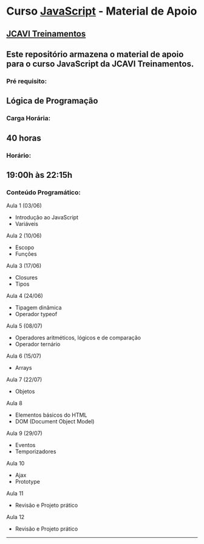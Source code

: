 # Curso [JavaScript](https://www.jcavitreinamentos.com.br/javascript) - Material de Apoio
## [JCAVI Treinamentos](https://www.jcavitreinamentos.com.br)

Este repositório armazena o material de apoio para o curso JavaScript da JCAVI Treinamentos.
---
### Pré requisito:
Lógica de Programação
---
### Carga Horária:
40 horas
---
### Horário:
19:00h às 22:15h
---
### Conteúdo Programático:

Aula 1 (03/06)
* Introdução ao JavaScript
* Variáveis

Aula 2 (10/06)
* Escopo
* Funções

Aula 3 (17/06)
* Closures
* Tipos

Aula 4 (24/06)
* Tipagem dinâmica
* Operador typeof

Aula 5 (08/07)
* Operadores aritméticos, lógicos e de comparação
* Operador ternário

Aula 6 (15/07)
* Arrays

Aula 7 (22/07)
* Objetos

Aula 8
* Elementos básicos do HTML
* DOM (Document Object Model)

Aula 9 (29/07)
* Eventos
* Temporizadores

Aula 10
* Ajax
* Prototype

Aula 11
* Revisão e Projeto prático

Aula 12
* Revisão e Projeto prático
---
